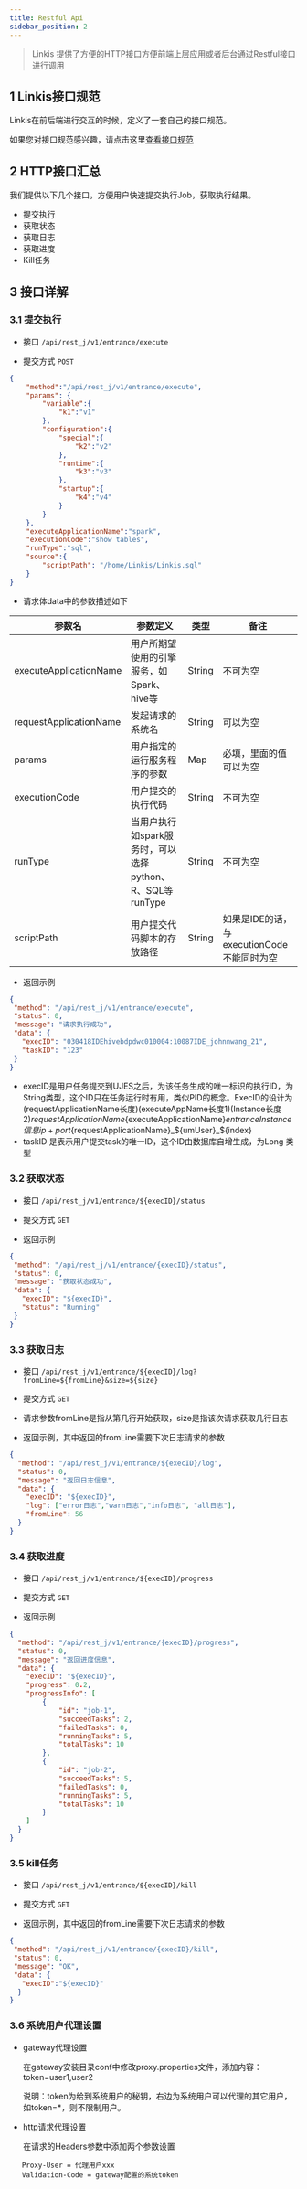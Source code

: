 ```yaml
---
title: Restful Api
sidebar_position: 2
---
```

> Linkis 提供了方便的HTTP接口方便前端上层应用或者后台通过Restful接口进行调用


## 1 Linkis接口规范

Linkis在前后端进行交互的时候，定义了一套自己的接口规范。

如果您对接口规范感兴趣，请点击这里[查看接口规范](/community/development-specification/api)

## 2 HTTP接口汇总

我们提供以下几个接口，方便用户快速提交执行Job，获取执行结果。

 - 提交执行
 - 获取状态
 - 获取日志
 - 获取进度
 - Kill任务

## 3 接口详解

### 3.1 提交执行

- 接口 `/api/rest_j/v1/entrance/execute`

- 提交方式 `POST`

```json
{
 	"method":"/api/rest_j/v1/entrance/execute",
 	"params": {
    	"variable":{
    		"k1":"v1"
    	},
    	"configuration":{
    		"special":{
    			"k2":"v2"
    		},
    		"runtime":{
    			"k3":"v3"
    		},
    		"startup":{
    			"k4":"v4"
    		}
    	}
    },
    "executeApplicationName":"spark",
    "executionCode":"show tables",
    "runType":"sql",
    "source":{
    	"scriptPath": "/home/Linkis/Linkis.sql"
    }
}
```

- 请求体data中的参数描述如下


|  参数名 | 参数定义 |  类型 | 备注   |
| ------------ | ------------ | ------------ | ------------ |
| executeApplicationName  | 用户所期望使用的引擎服务，如Spark、hive等|  String | 不可为空  |
| requestApplicationName  | 发起请求的系统名 |  String | 可以为空  |
| params  | 用户指定的运行服务程序的参数  |  Map | 必填，里面的值可以为空  |
| executionCode  | 用户提交的执行代码  |  String |不可为空  |
| runType  | 当用户执行如spark服务时，可以选择python、R、SQL等runType|  String | 不可为空  |
| scriptPath  | 用户提交代码脚本的存放路径  |  String | 如果是IDE的话，与executionCode不能同时为空  |


- 返回示例

```json
{
 "method": "/api/rest_j/v1/entrance/execute",
 "status": 0,
 "message": "请求执行成功",
 "data": {
   "execID": "030418IDEhivebdpdwc010004:10087IDE_johnnwang_21",
   "taskID": "123"  
 }
}
```

- execID是用户任务提交到UJES之后，为该任务生成的唯一标识的执行ID，为String类型，这个ID只在任务运行时有用，类似PID的概念。ExecID的设计为(requestApplicationName长度)(executeAppName长度1)(Instance长度2)${requestApplicationName}${executeApplicationName}${entranceInstance信息ip+port}${requestApplicationName}_${umUser}_${index}
- taskID 是表示用户提交task的唯一ID，这个ID由数据库自增生成，为Long 类型


### 3.2 获取状态

- 接口 `/api/rest_j/v1/entrance/${execID}/status`

- 提交方式 `GET`

- 返回示例

```json
{
 "method": "/api/rest_j/v1/entrance/{execID}/status",
 "status": 0,
 "message": "获取状态成功",
 "data": {
   "execID": "${execID}",
   "status": "Running"
 }
}
```

### 3.3 获取日志

- 接口 `/api/rest_j/v1/entrance/${execID}/log?fromLine=${fromLine}&size=${size}`

- 提交方式 `GET`

- 请求参数fromLine是指从第几行开始获取，size是指该次请求获取几行日志

- 返回示例，其中返回的fromLine需要下次日志请求的参数

```json
{
  "method": "/api/rest_j/v1/entrance/${execID}/log",
  "status": 0,
  "message": "返回日志信息",
  "data": {
    "execID": "${execID}",
	"log": ["error日志","warn日志","info日志", "all日志"],
	"fromLine": 56
  }
}
```

### 3.4 获取进度

- 接口 `/api/rest_j/v1/entrance/${execID}/progress`

- 提交方式 `GET`<br/>

- 返回示例

```json
{
  "method": "/api/rest_j/v1/entrance/{execID}/progress",
  "status": 0,
  "message": "返回进度信息",
  "data": {
    "execID": "${execID}",
	"progress": 0.2,
	"progressInfo": [
		{
			"id": "job-1",
			"succeedTasks": 2,
			"failedTasks": 0,
			"runningTasks": 5,
			"totalTasks": 10
		},
		{
			"id": "job-2",
			"succeedTasks": 5,
			"failedTasks": 0,
			"runningTasks": 5,
			"totalTasks": 10
		}
	]
  }
}
```

### 3.5 kill任务

- 接口 `/api/rest_j/v1/entrance/${execID}/kill`

- 提交方式 `GET`

- 返回示例，其中返回的fromLine需要下次日志请求的参数

```json
{
 "method": "/api/rest_j/v1/entrance/{execID}/kill",
 "status": 0,
 "message": "OK",
 "data": {
   "execID":"${execID}"
  }
}
```

### 3.6 系统用户代理设置

- gateway代理设置

  在gateway安装目录conf中修改proxy.properties文件，添加内容：
  token=user1,user2
  
  说明：token为给到系统用户的秘钥，右边为系统用户可以代理的其它用户，如token=*，则不限制用户。

- http请求代理设置

  在请求的Headers参数中添加两个参数设置
  
 ```
    Proxy-User = 代理用户xxx
    Validation-Code = gateway配置的系统token

 ```